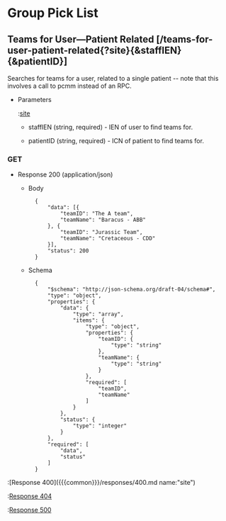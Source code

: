# Group Pick List

## Teams for User—Patient Related [/teams-for-user-patient-related{?site}{&staffIEN}{&patientID}]

Searches for teams for a user, related to a single patient -- note that this involves a call to pcmm instead of an RPC.

+ Parameters

    :[site]({{{common}}}/parameters/site.md)

    + staffIEN (string, required) - IEN of user to find teams for.

    + patientID (string, required) - ICN of patient to find teams for.

### GET

+ Response 200 (application/json)

    + Body

            {
                "data": [{
                    "teamID": "The A team",
                    "teamName": "Baracus - ABB"
                }, {
                    "teamID": "Jurassic Team",
                    "teamName": "Cretaceous - CDD"
                }],
                "status": 200
            }

    + Schema

            {
                "$schema": "http://json-schema.org/draft-04/schema#",
                "type": "object",
                "properties": {
                    "data": {
                        "type": "array",
                        "items": {
                            "type": "object",
                            "properties": {
                                "teamID": {
                                    "type": "string"
                                },
                                "teamName": {
                                    "type": "string"
                                }
                            },
                            "required": [
                                "teamID",
                                "teamName"
                            ]
                        }
                    },
                    "status": {
                        "type": "integer"
                    }
                },
                "required": [
                    "data",
                    "status"
                ]
            }

:[Response 400]({{{common}}}/responses/400.md name:"site")

:[Response 404]({{{common}}}/responses/404.md)

:[Response 500]({{{common}}}/responses/500.md)
